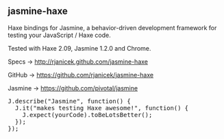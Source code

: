 jasmine-haxe
------------

Haxe bindings for Jasmine, a behavior-driven development framework for testing your JavaScript / Haxe code.

Tested with Haxe 2.09, Jasmine 1.2.0 and Chrome.

Specs -> http://rjanicek.github.com/jasmine-haxe
	
GitHub -> https://github.com/rjanicek/jasmine-haxe
	
Jasmine -> https://github.com/pivotal/jasmine

<pre>
J.describe("Jasmine", function() {
  J.it("makes testing Haxe awesome!", function() {
    J.expect(yourCode).toBeLotsBetter();
  });
});
</pre>